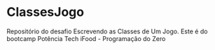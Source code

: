 # ClassesJogo
Repositório do desafio  Escrevendo as Classes de Um Jogo. Este é do bootcamp Potência Tech iFood - Programação do Zero
